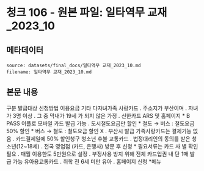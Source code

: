 # 청크 106 - 원본 파일: 일타역무 교재_2023_10

## 메타데이터

```
source: datasets/final_docs/일타역무 교재_2023_10.md
filename: 일타역무 교재_2023_10.md
```

## 본문 내용

구분 발급대상 신청방법 이용요금 기타 다자녀가족  사랑카드 ․ 주소지가 부산이며  ․ 자녀가 3명 이상  ․ 그 중 막내가 19세  가 되지 않은 가정 ․ 신한카드 ARS  및 홈페이지  * B PASS 어플로  모바일 카드 발급  가능 ․ 도시철도요금만  할인  * 철도 → 버스 :  철도요금 50% 할인  * 버스 → 철도 :  철도요금 할인 X ․ 부산시 발급  가족사랑카드는  결제기능 없음  ․ 카드결제일에  50% 할인청구 청소년 후불  교통카드 ․ 법정대리인의  동의를 받은  청소년(12~18세) ․ 전국 영업점  (카드, 은행사)  방문 후 신청  * 필요서류는 카드  사 별 확인 필요 ․ 매월 이용한도  5만원으로 설정 ․ 부정사용 방지 위해  전체 카드업권 내 단 1매 발급 가능 유아용교통카드 ․ 취학 전 6세  미만 유아 ․ 홈페이지 신청  *메뉴
